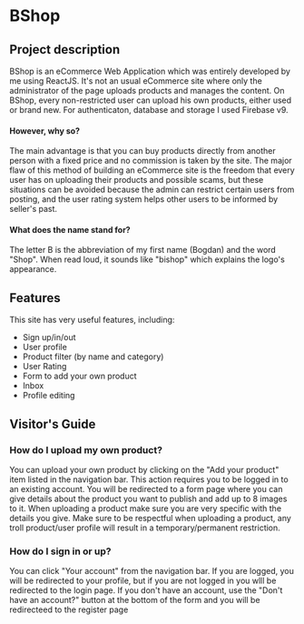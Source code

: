 # BShop

## Project description
BShop is an eCommerce Web Application which was entirely developed by me using ReactJS. It's not an usual eCommerce site where only the administrator of the page uploads products and manages the content. On BShop, every non-restricted user can upload his own products, either used or brand new. For authenticaton, database and storage I used Firebase v9. 
#### However, why so?
The main advantage is that you can buy products directly from another person with a fixed price and no commission is taken by the site. The major flaw of this method of building an eCommerce site is the freedom that every user has on uploading their products and possible scams, but these situations can be avoided because the admin can restrict certain users from posting, and the user rating system helps other users to be informed by seller's past.
#### What does the name stand for?
The letter B is the abbreviation of my first name (Bogdan) and the word "Shop". When read loud, it sounds like "bishop" which explains the logo's appearance.
## Features
This site has very useful features, including:
- Sign up/in/out
- User profile
- Product filter (by name and category)
- User Rating
- Form to add your own product
- Inbox 
- Profile editing

## Visitor's Guide 
### How do I upload my own product?
You can upload your own product by clicking on the "Add your product" item listed in the navigation bar. This action requires you to be logged in to an existing account. You will be redirected to a form page where you can give details about the product you want to publish and add up to 8 images to it. When uploading a product make sure you are very specific with the details you give. Make sure to be respectful when uploading a product, any troll product/user profile will result in a temporary/permanent restriction. 
### How do I sign in or up?
You can click "Your account" from the navigation bar. If you are logged, you will be redirected to your profile, but if you are not logged in you wlll be redirected to the login page. If you don't have an account, use the "Don't have an account?" button at the bottom of the form and you will be redirecteed to the register page

